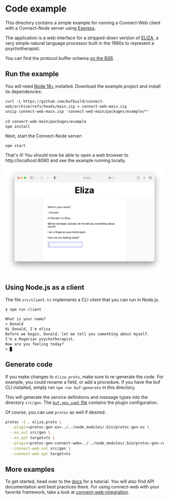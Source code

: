 # Code example

This directory contains a simple example for running a Connect-Web client with a Connect-Node server using [Express](https://expressjs.com/).

The application is a web interface for a stripped-down version of [ELIZA](https://en.wikipedia.org/wiki/ELIZA), a very
simple natural language processor built in the 1960s to represent a psychotherapist. 

You can find the protocol buffer schema [on the BSR](https://buf.build/bufbuild/eliza/tree/main:buf/connect/demo/eliza/v1/eliza.proto).

## Run the example

You will need [Node 18+](https://nodejs.org/en/download/) installed. Download the example project and install 
its dependencies:

```shell
curl -L https://github.com/bufbuild/connect-web/archive/refs/heads/main.zip > connect-web-main.zip
unzip connect-web-main.zip 'connect-web-main/packages/example/*'

cd connect-web-main/packages/example
npm install
```

Next, start the Connect-Node server:

```shell
npm start
```

That's it!  You should now be able to open a web browser to http://localhost:8080 and see the example running locally.

![Screenshot](README.png)


## Using Node.js as a client

The file `src/client.ts` implements a CLI client that you can run in Node.js. 

```shell
$ npm run client
```

```
What is your name?
> Donald
Hi Donald, I'm eliza
Before we begin, Donald, let me tell you something about myself.
I'm a Rogerian psychotherapist.
How are you feeling today?
> █
```


## Generate code

If you make changes to `eliza.proto`, make sure to re-generate the code. For example, you could rename a field, or
add a procedure. If you have the buf CLI installed, simply run `npm run buf:generate` in this directory. 

This will generate the service definitions and message types into the directory `src/gen`. The 
[`buf.gen.yaml` file](./buf.gen.yaml) contains the plugin configuration. 

Of course, you can use `protoc` as well if desired:

```bash
protoc -I . eliza.proto \
  --plugin=protoc-gen-es=../../node_modules/.bin/protoc-gen-es \
  --es_out src/gen \
  --es_opt target=ts \
  --plugin=protoc-gen-connect-web=../../node_modules/.bin/protoc-gen-connect-web \
  --connect-web_out src/gen \
  --connect-web_opt target=ts
```

## More examples

To get started, head over to the [docs](https://connect.build/docs/web/getting-started)
for a tutorial. You will also find API documentation and best practices there.
For using connect-web with your favorite framework, take a look at
[connect-web-integration](https://github.com/bufbuild/connect-web-integration).
